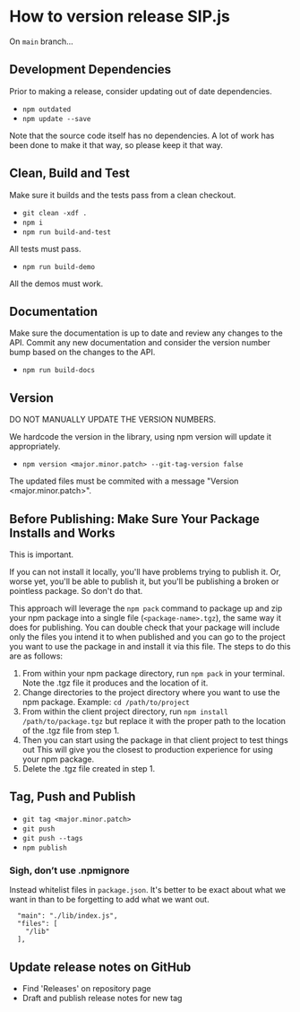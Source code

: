 # How to version release SIP.js

On `main` branch...

## Development Dependencies

Prior to making a release, consider updating out of date dependencies.

* `npm outdated`
* `npm update --save`

Note that the source code itself has no dependencies.
A lot of work has been done to make it that way, so please keep it that way.

## Clean, Build and Test

Make sure it builds and the tests pass from a clean checkout.

* `git clean -xdf .`
* `npm i`
* `npm run build-and-test`

All tests must pass.

* `npm run build-demo`

All the demos must work.

## Documentation

Make sure the documentation is up to date and review any changes to the API. Commit any new documentation and consider the version number bump based on the changes to the API.

* `npm run build-docs`

## Version

DO NOT MANUALLY UPDATE THE VERSION NUMBERS.

We hardcode the version in the library, using npm version will update it appropriately.

* `npm version <major.minor.patch> --git-tag-version false`

The updated files must be commited with a message "Version <major.minor.patch>".

## Before Publishing: Make Sure Your Package Installs and Works

This is important.

If you can not install it locally, you'll have problems trying to publish it. Or, worse yet, you'll be able to publish it, but you'll be publishing a broken or pointless package. So don't do that.

This approach will leverage the `npm pack` command to package up and zip your npm package into a single file (`<package-name>.tgz`), the same way it does for publishing. You can double check that your package will include only the files you intend it to when published and you can go to the project you want to use the package in and install it via this file. The steps to do this are as follows:

1. From within your npm package directory, run `npm pack` in your terminal. Note the .tgz file it produces and the location of it.
2. Change directories to the project directory where you want to use the npm package. Example: `cd /path/to/project`
3. From within the client project directory, run `npm install /path/to/package.tgz` but replace it with the proper path to the location of the .tgz file from step 1.
4. Then you can start using the package in that client project to test things out
This will give you the closest to production experience for using your npm package.
5. Delete the .tgz file created in step 1.

## Tag, Push and Publish

* `git tag <major.minor.patch>`
* `git push`
* `git push --tags`
* `npm publish`

### Sigh, don’t use .npmignore

Instead whitelist files in `package.json`. It's better to be exact about what we want in than to be forgetting to add what we want out.

```
  "main": "./lib/index.js",
  "files": [
    "/lib"
  ],
```

## Update release notes on GitHub

* Find 'Releases' on repository page
* Draft and publish release notes for new tag
